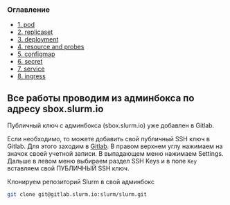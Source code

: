 ### Оглавление

* [1. pod](1.pod/README.md)
* [2. replicaset](2.replicaset/README.md)
* [3. deployment](3.deployment/README.md)
* [4. resource and probes](4.resources-and-probes/README.md)
* [5. configmap](5.configmap/README.md)
* [6. secret](6.secret/README.md)
* [7. service](7.service/README.md)
* [8. ingress](8.ingress/README.md)


## Все работы проводим из админбокса по адресу sbox.slurm.io

Публичный ключ с админбокса (sbox.slurm.io) уже добавлен в Gitlab.

Если необходимо, то можете добавить свой публичный SSH ключ в Gitlab.
Для этого заходим в [Gitlab](https://gitlab.slurm.io).
В правом верхнем углу нажимаем на значок своей учетной записи.
В выпадающем меню нажимаем Settings.
Дальше в левом меню выбираем раздел SSH Keys и в поле ```Key``` вставляем свой ПУБЛИЧНЫЙ SSH ключ.

Клонируем репозиторий Slurm в свой админбокс
```bash
git clone git@gitlab.slurm.io:slurm/slurm.git
```





